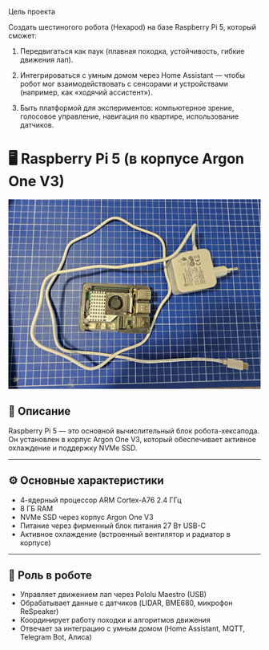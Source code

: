 Цель проекта

Создать шестиногого робота (Hexapod) на базе Raspberry Pi 5, который сможет:

1. Передвигаться как паук (плавная походка, устойчивость, гибкие движения лап).


2. Интегрироваться с умным домом через Home Assistant — чтобы робот мог взаимодействовать с сенсорами и устройствами (например, как «ходячий ассистент»).


3. Быть платформой для экспериментов: компьютерное зрение, голосовое управление, навигация по квартире, использование датчиков.

# 🖥 Raspberry Pi 5 (в корпусе Argon One V3)

![Raspberry Pi 5](/doc/img/Raspberry_pi5.jpg)

## 📖 Описание
Raspberry Pi 5 — это основной вычислительный блок робота-хексапода.  
Он установлен в корпус Argon One V3, который обеспечивает активное охлаждение и поддержку NVMe SSD.

---

## ⚙️ Основные характеристики
- 4-ядерный процессор ARM Cortex-A76 2.4 ГГц  
- 8 ГБ RAM  
- NVMe SSD через корпус Argon One V3  
- Питание через фирменный блок питания 27 Вт USB-C  
- Активное охлаждение (встроенный вентилятор и радиатор в корпусе)  

---

## 🤖 Роль в роботе
- Управляет движением лап через Pololu Maestro (USB)  
- Обрабатывает данные с датчиков (LIDAR, BME680, микрофон ReSpeaker)  
- Координирует работу походки и алгоритмов движения  
- Отвечает за интеграцию с умным домом (Home Assistant, MQTT, Telegram Bot, Алиса)  
